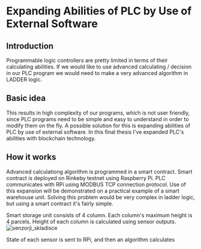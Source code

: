# Expanding Abilities of PLC by Use of External Software

## Introduction
Programmable logic controllers are pretty limited in terms of their calculating abilities. If we would like to use advanced calculating / decision in our PLC program 
we would need to make a very advanced algorithm in LADDER logic.

## Basic idea
This results in high complexity of our programs, which is not user friendly, since PLC programs need to be simple and easy to understand in order to modify them on the fly. A possible solution for this is expanding abilities of PLC by use of external software. In this final thesis I've expanded PLC's abilities with blockchain technology. 

## How it works
Advanced calculationg algorithm is programmed in a smart contract. Smart contract is deployed on Rinkeby testnet using Raspberry Pi. PLC communicates with RPi using MODBUS TCP connection protocol. Use of this expansion will be demonstrated on a practical example of a smart warehouse unit. Solving this problem would be very complex in ladder logic, but using a smart contract it's fairly simple. 

Smart storage unit consists of 4 column. Each column's maximum height is 4 parcels. Height of each column is calculated using sensor outputs.
![senzorji_skladisce](https://user-images.githubusercontent.com/109219325/179218252-c12727f7-a58d-46c1-b53d-b9a0bba022cb.png)

State of each sensor is sent to RPi, and then an algorithm calculates

